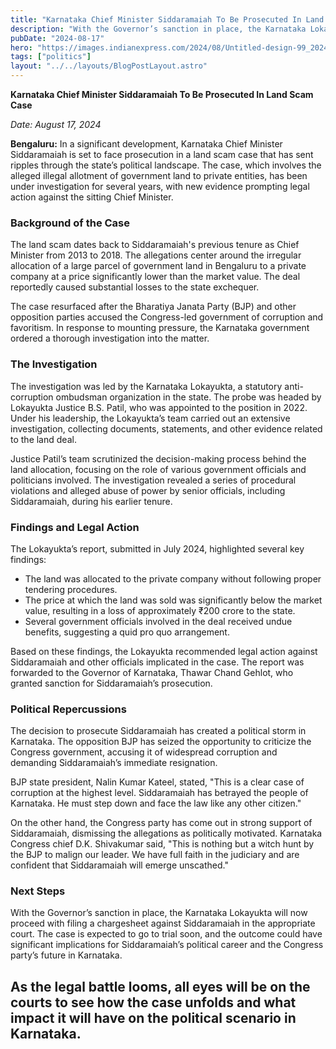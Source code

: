 ```yaml
---
title: "Karnataka Chief Minister Siddaramaiah To Be Prosecuted In Land Scam Case"
description: "With the Governor’s sanction in place, the Karnataka Lokayukta will now proceed with filing a chargesheet against Siddaramaiah in the appropriate court."
pubDate: "2024-08-17"
hero: "https://images.indianexpress.com/2024/08/Untitled-design-99_20240817045204.jpg?w=414"
tags: ["politics"]
layout: "../../layouts/BlogPostLayout.astro"
---
```

**Karnataka Chief Minister Siddaramaiah To Be Prosecuted In Land Scam Case**

*Date: August 17, 2024*

**Bengaluru:** In a significant development, Karnataka Chief Minister Siddaramaiah is set to face prosecution in a land scam case that has sent ripples through the state’s political landscape. The case, which involves the alleged illegal allotment of government land to private entities, has been under investigation for several years, with new evidence prompting legal action against the sitting Chief Minister.

### **Background of the Case**

The land scam dates back to Siddaramaiah's previous tenure as Chief Minister from 2013 to 2018. The allegations center around the irregular allocation of a large parcel of government land in Bengaluru to a private company at a price significantly lower than the market value. The deal reportedly caused substantial losses to the state exchequer.

The case resurfaced after the Bharatiya Janata Party (BJP) and other opposition parties accused the Congress-led government of corruption and favoritism. In response to mounting pressure, the Karnataka government ordered a thorough investigation into the matter.

### **The Investigation**

The investigation was led by the Karnataka Lokayukta, a statutory anti-corruption ombudsman organization in the state. The probe was headed by Lokayukta Justice B.S. Patil, who was appointed to the position in 2022. Under his leadership, the Lokayukta’s team carried out an extensive investigation, collecting documents, statements, and other evidence related to the land deal.

Justice Patil’s team scrutinized the decision-making process behind the land allocation, focusing on the role of various government officials and politicians involved. The investigation revealed a series of procedural violations and alleged abuse of power by senior officials, including Siddaramaiah, during his earlier tenure.

### **Findings and Legal Action**

The Lokayukta’s report, submitted in July 2024, highlighted several key findings:
- The land was allocated to the private company without following proper tendering procedures.
- The price at which the land was sold was significantly below the market value, resulting in a loss of approximately ₹200 crore to the state.
- Several government officials involved in the deal received undue benefits, suggesting a quid pro quo arrangement.

Based on these findings, the Lokayukta recommended legal action against Siddaramaiah and other officials implicated in the case. The report was forwarded to the Governor of Karnataka, Thawar Chand Gehlot, who granted sanction for Siddaramaiah’s prosecution.

### **Political Repercussions**

The decision to prosecute Siddaramaiah has created a political storm in Karnataka. The opposition BJP has seized the opportunity to criticize the Congress government, accusing it of widespread corruption and demanding Siddaramaiah’s immediate resignation.

BJP state president, Nalin Kumar Kateel, stated, "This is a clear case of corruption at the highest level. Siddaramaiah has betrayed the people of Karnataka. He must step down and face the law like any other citizen."

On the other hand, the Congress party has come out in strong support of Siddaramaiah, dismissing the allegations as politically motivated. Karnataka Congress chief D.K. Shivakumar said, "This is nothing but a witch hunt by the BJP to malign our leader. We have full faith in the judiciary and are confident that Siddaramaiah will emerge unscathed."

### **Next Steps**

With the Governor’s sanction in place, the Karnataka Lokayukta will now proceed with filing a chargesheet against Siddaramaiah in the appropriate court. The case is expected to go to trial soon, and the outcome could have significant implications for Siddaramaiah’s political career and the Congress party’s future in Karnataka.

As the legal battle looms, all eyes will be on the courts to see how the case unfolds and what impact it will have on the political scenario in Karnataka.
---